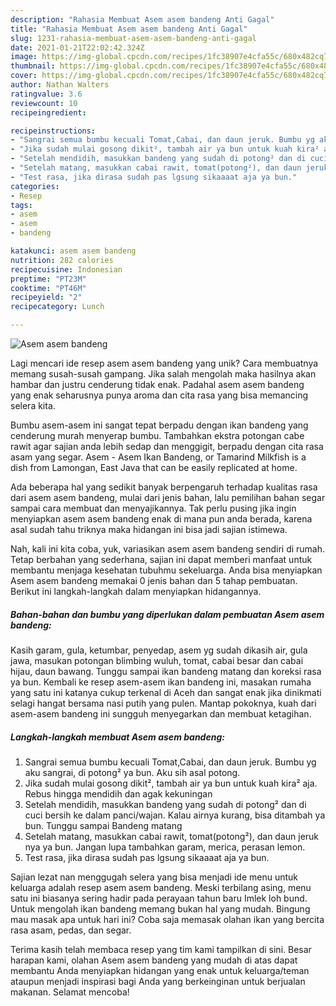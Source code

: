 ```yaml
---
description: "Rahasia Membuat Asem asem bandeng Anti Gagal"
title: "Rahasia Membuat Asem asem bandeng Anti Gagal"
slug: 1231-rahasia-membuat-asem-asem-bandeng-anti-gagal
date: 2021-01-21T22:02:42.324Z
image: https://img-global.cpcdn.com/recipes/1fc38907e4cfa55c/680x482cq70/asem-asem-bandeng-foto-resep-utama.jpg
thumbnail: https://img-global.cpcdn.com/recipes/1fc38907e4cfa55c/680x482cq70/asem-asem-bandeng-foto-resep-utama.jpg
cover: https://img-global.cpcdn.com/recipes/1fc38907e4cfa55c/680x482cq70/asem-asem-bandeng-foto-resep-utama.jpg
author: Nathan Walters
ratingvalue: 3.6
reviewcount: 10
recipeingredient:

recipeinstructions:
- "Sangrai semua bumbu kecuali Tomat,Cabai, dan daun jeruk. Bumbu yg aku sangrai, di potong² ya bun. Aku sih asal potong."
- "Jika sudah mulai gosong dikit², tambah air ya bun untuk kuah kira² aja. Rebus hingga mendidih dan agak kekuningan"
- "Setelah mendidih, masukkan bandeng yang sudah di potong² dan di cuci bersih ke dalam panci/wajan. Kalau airnya kurang, bisa ditambah ya bun. Tunggu sampai Bandeng matang"
- "Setelah matang, masukkan cabai rawit, tomat(potong²), dan daun jeruk nya ya bun. Jangan lupa tambahkan garam, merica, perasan lemon."
- "Test rasa, jika dirasa sudah pas lgsung sikaaaat aja ya bun."
categories:
- Resep
tags:
- asem
- asem
- bandeng

katakunci: asem asem bandeng 
nutrition: 282 calories
recipecuisine: Indonesian
preptime: "PT23M"
cooktime: "PT46M"
recipeyield: "2"
recipecategory: Lunch

---
```



![Asem asem bandeng](https://img-global.cpcdn.com/recipes/1fc38907e4cfa55c/680x482cq70/asem-asem-bandeng-foto-resep-utama.jpg)

Lagi mencari ide resep asem asem bandeng yang unik? Cara membuatnya memang susah-susah gampang. Jika salah mengolah maka hasilnya akan hambar dan justru cenderung tidak enak. Padahal asem asem bandeng yang enak seharusnya punya aroma dan cita rasa yang bisa memancing selera kita.

Bumbu asem-asem ini sangat tepat berpadu dengan ikan bandeng yang cenderung murah menyerap bumbu. Tambahkan ekstra potongan cabe rawit agar sajian anda lebih sedap dan menggigit, berpadu dengan cita rasa asam yang segar. Asem - Asem Ikan Bandeng, or Tamarind Milkfish is a dish from Lamongan, East Java that can be easily replicated at home.

Ada beberapa hal yang sedikit banyak berpengaruh terhadap kualitas rasa dari asem asem bandeng, mulai dari jenis bahan, lalu pemilihan bahan segar sampai cara membuat dan menyajikannya. Tak perlu pusing jika ingin menyiapkan asem asem bandeng enak di mana pun anda berada, karena asal sudah tahu triknya maka hidangan ini bisa jadi sajian istimewa.


Nah, kali ini kita coba, yuk, variasikan asem asem bandeng sendiri di rumah. Tetap berbahan yang sederhana, sajian ini dapat memberi manfaat untuk membantu menjaga kesehatan tubuhmu sekeluarga. Anda bisa menyiapkan Asem asem bandeng memakai 0 jenis bahan dan 5 tahap pembuatan. Berikut ini langkah-langkah dalam menyiapkan hidangannya.

<!--inarticleads1-->

##### Bahan-bahan dan bumbu yang diperlukan dalam pembuatan Asem asem bandeng:



Kasih garam, gula, ketumbar, penyedap, asem yg sudah dikasih air, gula jawa, masukan potongan blimbing wuluh, tomat, cabai besar dan cabai hijau, daun bawang. Tunggu sampai ikan bandeng matang dan koreksi rasa ya bun. Kembali ke resep asem-asem ikan bandeng ini, masakan rumaha yang satu ini katanya cukup terkenal di Aceh dan sangat enak jika dinikmati selagi hangat bersama nasi putih yang pulen. Mantap pokoknya, kuah dari asem-asem bandeng ini sungguh menyegarkan dan membuat ketagihan. 

<!--inarticleads2-->

##### Langkah-langkah membuat Asem asem bandeng:

1. Sangrai semua bumbu kecuali Tomat,Cabai, dan daun jeruk. Bumbu yg aku sangrai, di potong² ya bun. Aku sih asal potong.
1. Jika sudah mulai gosong dikit², tambah air ya bun untuk kuah kira² aja. Rebus hingga mendidih dan agak kekuningan
1. Setelah mendidih, masukkan bandeng yang sudah di potong² dan di cuci bersih ke dalam panci/wajan. Kalau airnya kurang, bisa ditambah ya bun. Tunggu sampai Bandeng matang
1. Setelah matang, masukkan cabai rawit, tomat(potong²), dan daun jeruk nya ya bun. Jangan lupa tambahkan garam, merica, perasan lemon.
1. Test rasa, jika dirasa sudah pas lgsung sikaaaat aja ya bun.


Sajian lezat nan menggugah selera yang bisa menjadi ide menu untuk keluarga adalah resep asem asem bandeng. Meski terbilang asing, menu satu ini biasanya sering hadir pada perayaan tahun baru Imlek loh bund. Untuk mengolah ikan bandeng memang bukan hal yang mudah. Bingung mau masak apa untuk hari ini? Coba saja memasak olahan ikan yang bercita rasa asam, pedas, dan segar. 

Terima kasih telah membaca resep yang tim kami tampilkan di sini. Besar harapan kami, olahan Asem asem bandeng yang mudah di atas dapat membantu Anda menyiapkan hidangan yang enak untuk keluarga/teman ataupun menjadi inspirasi bagi Anda yang berkeinginan untuk berjualan makanan. Selamat mencoba!
